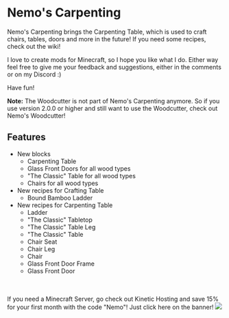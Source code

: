 # Nemo's Carpenting

Nemo's Carpenting brings the Carpenting Table, which is used to craft chairs, tables, doors and more in the future!
If you need some recipes, check out the wiki!

I love to create mods for Minecraft, so I hope you like what I do.
Either way feel free to give me your feedback and suggestions, either in the comments or on my Discord :)

Have fun!

**Note:**
The Woodcutter is not part of Nemo's Carpenting anymore. 
So if you use version 2.0.0 or higher and still want to use the Woodcutter, check out Nemo's Woodcutter!

## Features

- New blocks
    - Carpenting Table
    - Glass Front Doors for all wood types
    - "The Classic" Table for all wood types
    - Chairs for all wood types
- New recipes for Crafting Table
    - Bound Bamboo Ladder
- New recipes for Carpenting Table
    - Ladder
    - "The Classic" Tabletop
    - "The Classic" Table Leg
    - "The Classic" Table
    - Chair Seat
    - Chair Leg
    - Chair
    - Glass Front Door Frame
    - Glass Front Door

<br></br>
If you need a Minecraft Server, go check out Kinetic Hosting and save 15% for your first month with the code "Nemo"! Just click here on the banner!
[![](https://imgur.com/lguE51t.png)](https://billing.kinetichosting.net/aff.php?aff=679)